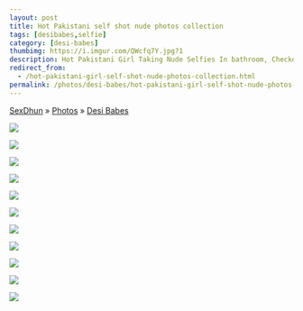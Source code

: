 ```yaml
---
layout: post
title: Hot Pakistani self shot nude photos collection
tags: [desibabes,selfie]
category: [desi-babes]
thumbimg: https://i.imgur.com/QWcfq7Y.jpg?1
description: Hot Pakistani Girl Taking Nude Selfies In bathroom, Checkout her cute boobs.
redirect_from:
  - /hot-pakistani-girl-self-shot-nude-photos-collection.html
permalink: /photos/desi-babes/hot-pakistani-girl-self-shot-nude-photos-collection/
---
```


<div class="breadcrumb">
<span itemscope='itemscope' itemtype='http://data-vocabulary.org/Breadcrumb'><a href="/" itemprop="url"><span title="SexDhun" itemprop='title'>SexDhun</span></a></span>
<span itemscope='itemscope' itemtype='http://data-vocabulary.org/Breadcrumb'>&#187; <a href="/photos/" itemprop="url"><span title="Photos" itemprop='title'>Photos</span></a></span>
<span itemscope='itemscope' itemtype='http://data-vocabulary.org/Breadcrumb'>&#187; <a href="/photos/desi-babes/" itemprop="url"><span title="Desi Babes" itemprop='title'>Desi Babes</span></a></span>
</div>

<img src="https://3.bp.blogspot.com/-O8B1z6MxfJ4/Vr8ggNL8neI/AAAAAAAAA_4/Zcya18UC0pw/s1600/Hot%2BPakistani%2Bself%2Bshot%2Bnude%2Bphotos%2B%25281%2529.jpg" class="img-responsive"><br/>

<img src="https://2.bp.blogspot.com/-tUVOHKO0hhY/Vr8gjxyLJ1I/AAAAAAAABAE/IzRFdNzy64A/s1600/Hot%2BPakistani%2Bself%2Bshot%2Bnude%2Bphotos%2B%25282%2529.jpg" class="img-responsive"><br/>

<img src="https://1.bp.blogspot.com/-BSVmIke5jXE/Vr8gmxjQaSI/AAAAAAAABAM/8OJlnTqACy8/s1600/Hot%2BPakistani%2Bself%2Bshot%2Bnude%2Bphotos%2B%25283%2529.jpg" class="img-responsive"><br/>

<img src="https://1.bp.blogspot.com/-Pl8vWqOKvxA/Vr8gmdUHFKI/AAAAAAAABAI/xsyYYEK5QHM/s1600/Hot%2BPakistani%2Bself%2Bshot%2Bnude%2Bphotos%2B%25284%2529.jpg" class="img-responsive"><br/>

<img src="https://3.bp.blogspot.com/-OgxJ5ai6bzc/Vr8gnqFhoiI/AAAAAAAABAQ/EGjjNj4JH54/s1600/Hot%2BPakistani%2Bself%2Bshot%2Bnude%2Bphotos%2B%25285%2529.jpg" class="img-responsive"><br/>

<img src="https://2.bp.blogspot.com/-e3sCG2P-5eU/Vr8go2jHx9I/AAAAAAAABAU/Uc56Fnf0Lt0/s1600/Hot%2BPakistani%2Bself%2Bshot%2Bnude%2Bphotos%2B%25286%2529.jpg" class="img-responsive"><br/>

<img src="https://2.bp.blogspot.com/-0nYEUdJyUD0/Vr8gpPwhecI/AAAAAAAABAY/M1LAd4sgIFU/s1600/Hot%2BPakistani%2Bself%2Bshot%2Bnude%2Bphotos%2B%25287%2529.jpg" class="img-responsive"><br/>

<img src="https://2.bp.blogspot.com/-AOKSQhRF-To/Vr8gpQSMu_I/AAAAAAAABAc/p4TQfuIsQxc/s1600/Hot%2BPakistani%2Bself%2Bshot%2Bnude%2Bphotos%2B%25288%2529.jpg" class="img-responsive"><br/>

<img src="https://2.bp.blogspot.com/-K5r5afIgAck/Vr8gqqht-mI/AAAAAAAABAg/fXjI6aTa71w/s1600/Hot%2BPakistani%2Bself%2Bshot%2Bnude%2Bphotos%2B%25289%2529.jpg" class="img-responsive"><br/>

<img src="https://1.bp.blogspot.com/-Zr4QTJ7FgX0/Vr8ghZRwJwI/AAAAAAAAA_8/eqs0walKol4/s1600/Hot%2BPakistani%2Bself%2Bshot%2Bnude%2Bphotos%2B%252810%2529.jpg" class="img-responsive"><br/>

<img src="https://3.bp.blogspot.com/-gkTB9riBJo8/Vr8ghV0UInI/AAAAAAAABAA/odoph9NnIcY/s1600/Hot%2BPakistani%2Bself%2Bshot%2Bnude%2Bphotos%2B%252811%2529.jpg" class="img-responsive"><br/>